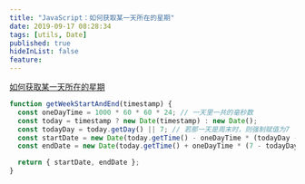 ```yaml
---
title: "JavaScript：如何获取某一天所在的星期"
date: 2019-09-17 08:28:34
tags: [utils, Date]
published: true
hideInList: false
feature:
---
```


[如何获取某一天所在的星期](https://segmentfault.com/a/1190000020342937)

```js
function getWeekStartAndEnd(timestamp) {
  const oneDayTime = 1000 * 60 * 60 * 24; // 一天里一共的毫秒数
  const today = timestamp ? new Date(timestamp) : new Date();
  const todayDay = today.getDay() || 7; // 若那一天是周末时，则强制赋值为7
  const startDate = new Date(today.getTime() - oneDayTime * (todayDay - 1));
  const endDate = new Date(today.getTime() + oneDayTime * (7 - todayDay));

  return { startDate, endDate };
}
```
